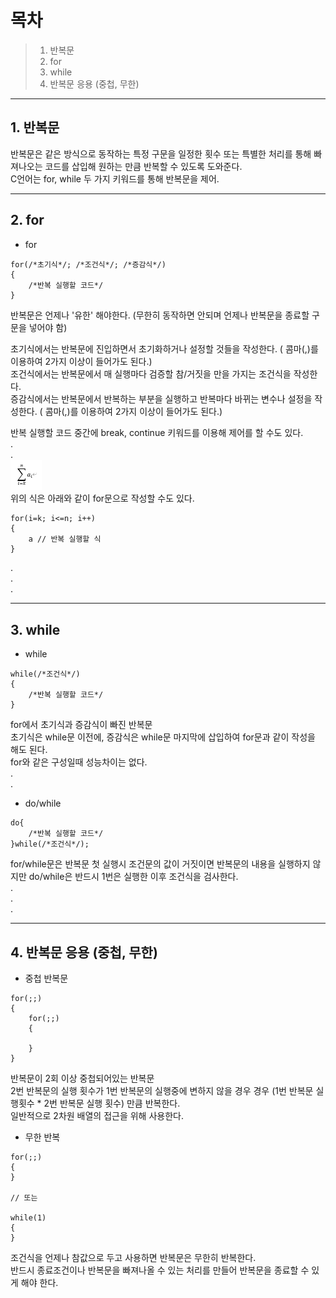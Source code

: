 # 목차
> 1. 반복문
> 2. for
> 3. while
> 4. 반복문 응용 (중첩, 무한)

- - -
## 1. 반복문
반복문은 같은 방식으로 동작하는 특정 구문을 일정한 횟수 또는 특별한 처리를 통해 빠져나오는 코드를 삽입해 원하는 만큼 반복할 수 있도록 도와준다.   
C언어는 for, while 두 가지 키워드를 통해 반복문을 제어.   

- - -
## 2. for
- for
```
for(/*초기식*/; /*조건식*/; /*증감식*/)
{
    /*반복 실행할 코드*/
}
```
반복문은 언제나 '유한' 해야한다. (무한히 동작하면 안되며 언제나 반복문을 종료할 구문을 넣어야 함)   

초기식에서는 반복문에 진입하면서 초기화하거나 설정할 것들을 작성한다. ( 콤마(,)를 이용하여 2가지 이상이 들어가도 된다.)   
조건식에서는 반복문에서 매 실행마다 검증할 참/거짓을 만을 가지는 조건식을 작성한다.   
증감식에서는 반복문에서 반복하는 부분을 실행하고 반복마다 바뀌는 변수나 설정을 작성한다. ( 콤마(,)를 이용하여 2가지 이상이 들어가도 된다.)   

반복 실행할 코드 중간에 break, continue 키워드를 이용해 제어를 할 수도 있다.    
.   
.   
<img src="./_img/sigma.png" width="10%" height="10%" title="VSCode01" alt="VSCode"></img>   
위의 식은 아래와 같이 for문으로 작성할 수도 있다.     
```
for(i=k; i<=n; i++)
{
    a // 반복 실행할 식
}
```
.   
.   
.   
- - -
## 3. while
- while
```
while(/*조건식*/)
{
    /*반복 실행할 코드*/
}
```
for에서 초기식과 증감식이 빠진 반복문   
초기식은 while문 이전에, 증감식은 while문 마지막에 삽입하여 for문과 같이 작성을 해도 된다.   
for와 같은 구성일때 성능차이는 없다.   
.   
.   
- do/while
```
do{
    /*반복 실행할 코드*/
}while(/*조건식*/);
```
for/while문은 반복문 첫 실행시 조건문의 값이 거짓이면 반복문의 내용을 실행하지 않지만 do/while은 반드시 1번은 실행한 이후 조건식을 검사한다.   
.   
.   
.   

- - -
## 4. 반복문 응용 (중첩, 무한)
- 중첩 반복문
```
for(;;)
{
    for(;;)
    {

    }
}
```
반복문이 2회 이상 중첩되어있는 반복문   
2번 반복문의 실행 횟수가 1번 반복문의 실행중에 변하지 않을 경우 경우 (1번 반복문 실행횟수 * 2번 반복문 실행 횟수) 만큼 반복한다.   
일반적으로 2차원 배열의 접근을 위해 사용한다.   

- 무한 반복
```
for(;;)
{
}

// 또는

while(1)
{
}
```
조건식을 언제나 참값으로 두고 사용하면 반복문은 무한히 반복한다.   
반드시 종료조건이나 반복문을 빠져나올 수 있는 처리를 만들어 반복문을 종료할 수 있게 해야 한다.   
